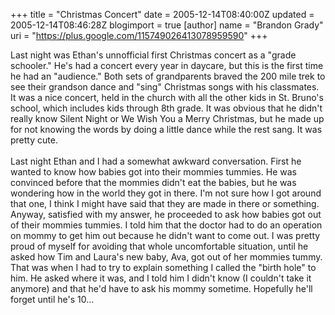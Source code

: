 +++
title = "Christmas Concert"
date = 2005-12-14T08:40:00Z
updated = 2005-12-14T08:46:28Z
blogimport = true 
[author]
	name = "Brandon Grady"
	uri = "https://plus.google.com/115749026413078959590"
+++

Last night was Ethan's unnofficial first Christmas concert as a "grade schooler."  He's had a concert every year in daycare, but this is the first time he had an "audience."  Both sets of grandparents braved the 200 mile trek to see their grandson dance and "sing" Christmas songs with his classmates.  It was a nice concert, held in the church with all the other kids in St. Bruno's school, which includes kids through 8th grade.  It was obvious that he didn't really know Silent Night or We Wish You a Merry Christmas, but he made up for not knowing the words by doing a little dance while the rest sang.  It was pretty cute.<br /><br />Last night Ethan and I had a somewhat awkward conversation.  First he wanted to know how babies got into their mommies tummies.  He was convinced before that the mommies didn't eat the babies, but he was wondering how in the world they got in there.  I'm not sure how I got around that one, I think I might have said that they are made in there or something.  Anyway, satisfied with my answer, he proceeded to ask how babies got out of their mommies tummies.  I told him that the doctor had to do an operation on mommy to get him out because he didn't want to come out.  I was pretty proud of myself for avoiding that whole uncomfortable situation, until he asked how Tim and Laura's new baby, Ava, got out of her mommies tummy.  That was when I had to try to explain something I called the "birth hole" to him.  He asked where it was, and I told him I didn't know (I couldn't take it anymore) and that he'd have to ask his mommy sometime.  Hopefully he'll forget until he's 10...
